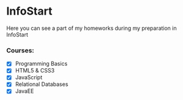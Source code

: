 # InfoStart

Here you can see a part of my homeworks during my preparation in InfoStart

### Courses:

- [x] Programming Basics
- [x] HTML5 & CSS3
- [x] JavaScript
- [x] Relational Databases
- [x] JavaEE
